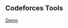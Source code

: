 ## Codeforces Tools
<a target="_blank" href="http://rawgit.com/pciang/Codeforces-Tools/master/index.html">Demo</a>
